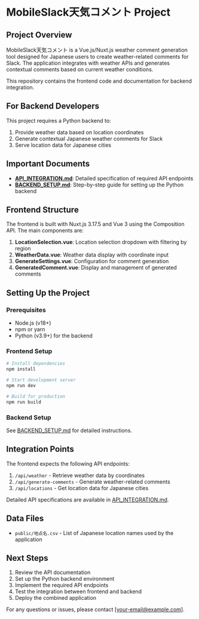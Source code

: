 # MobileSlack天気コメント Project

## Project Overview

MobileSlack天気コメント is a Vue.js/Nuxt.js weather comment generation tool designed for Japanese users to create weather-related comments for Slack. The application integrates with weather APIs and generates contextual comments based on current weather conditions.

This repository contains the frontend code and documentation for backend integration.

## For Backend Developers

This project requires a Python backend to:

1. Provide weather data based on location coordinates
2. Generate contextual Japanese weather comments for Slack
3. Serve location data for Japanese cities

## Important Documents

- **[API_INTEGRATION.md](./API_INTEGRATION.md)**: Detailed specification of required API endpoints
- **[BACKEND_SETUP.md](./BACKEND_SETUP.md)**: Step-by-step guide for setting up the Python backend

## Frontend Structure

The frontend is built with Nuxt.js 3.17.5 and Vue 3 using the Composition API. The main components are:

1. **LocationSelection.vue**: Location selection dropdown with filtering by region
2. **WeatherData.vue**: Weather data display with coordinate input
3. **GenerateSettings.vue**: Configuration for comment generation
4. **GeneratedComment.vue**: Display and management of generated comments

## Setting Up the Project

### Prerequisites

- Node.js (v18+)
- npm or yarn
- Python (v3.9+) for the backend

### Frontend Setup

```bash
# Install dependencies
npm install

# Start development server
npm run dev

# Build for production
npm run build
```

### Backend Setup

See [BACKEND_SETUP.md](./BACKEND_SETUP.md) for detailed instructions.

## Integration Points

The frontend expects the following API endpoints:

1. `/api/weather` - Retrieve weather data by coordinates
2. `/api/generate-comments` - Generate weather-related comments
3. `/api/locations` - Get location data for Japanese cities

Detailed API specifications are available in [API_INTEGRATION.md](./API_INTEGRATION.md).

## Data Files

- `public/地点名.csv` - List of Japanese location names used by the application

## Next Steps

1. Review the API documentation
2. Set up the Python backend environment
3. Implement the required API endpoints
4. Test the integration between frontend and backend
5. Deploy the combined application

For any questions or issues, please contact [your-email@example.com].
